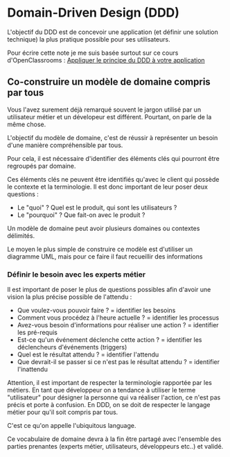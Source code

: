 # Domain-Driven Design (DDD)

L'objectif du DDD est de concevoir une application (et définir une solution technique) la plus pratique possible pour ses utilisateurs.

Pour écrire cette note je me suis basée surtout sur ce cours d'OpenClassrooms : [Appliquer le principe du DDD à votre application](https://openclassrooms.com/fr/courses/5647281-appliquez-le-principe-du-domain-driven-design-a-votre-application)

## Co-construire un modèle de domaine compris par tous

Vous l'avez surement déjà remarqué souvent le jargon utilisé par un utilisateur métier et un dévelopeur est différent. Pourtant, on parle de la même chose.

L'objectif du modèle de domaine, c'est de réussir à représenter un besoin d'une manière compréhensible par tous. 

Pour cela, il est nécessaire d'identifier des éléments clés qui pourront être regroupés par domaine.

Ces éléments clés ne peuvent être identifiés qu'avec le client qui possède le contexte et la terminologie.
Il est donc important de leur poser deux questions :
* Le "quoi" ? Quel est le produit, qui sont les utilisateurs ?
* Le "pourquoi" ? Que fait-on avec le produit ?

Un modèle de domaine peut avoir plusieurs domaines ou contextes délimités.

Le moyen le plus simple de construire ce modèle est d'utiliser un diagramme UML, mais pour ce faire il faut recueillir des informations

### Définir le besoin avec les experts métier

Il est important de poser le plus de questions possibles afin d'avoir une vision la plus précise possible de l'attendu :
- Que voulez-vous pouvoir faire ? = identifier les besoins
- Comment vous procédez à l'heure actuelle ? = identifier les processus
- Avez-vous besoin d'informations pour réaliser une action ? = identifier les pré-requis
- Est-ce qu'un événement déclenche cette action ? = identifier les déclencheurs d'événements (triggers)
- Quel est le résultat attendu ? = identifier l'attendu
- Que devrait-il se passer si ce n'est pas le résultat attendu ? = identifier l'inattendu

Attention, il est important de respecter la terminologie rapportée par les métiers. En tant que développeur on a tendance à utiliser le terme "utilisateur" pour désigner la personne qui va réaliser l'action, ce n'est pas précis et porte à confusion. En DDD, on se doit de respecter le langage métier pour qu'il soit compris par tous. 

C'est ce qu'on appelle <span class="keywords">l'ubiquitous language</span>.

Ce vocabulaire de domaine devra à la fin être partagé avec l'ensemble des parties prenantes (experts métier, utilisateurs, développeurs etc..) et validé.


